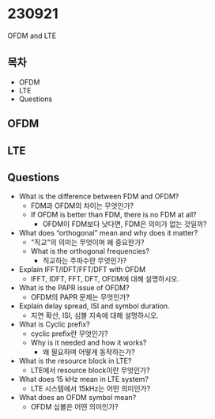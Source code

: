 # 230921

OFDM and LTE

## 목차

- OFDM
- LTE
- Questions

## OFDM

## LTE

## Questions

- What is the difference between FDM and OFDM? 
  - FDM과 OFDM의 차이는 무엇인가?
  - If OFDM is better than FDM, there is no FDM at all?
    - OFDM이 FDM보다 낫다면, FDM은 의미가 없는 것일까?
- What does “orthogonal” mean and why does it matter? 
  - "직교"의 의미는 무엇이며 왜 중요한가?
  - What is the orthogonal frequencies?
    - 직교하는 주파수란 무엇인가?
- Explain IFFT/IDFT/FFT/DFT with OFDM
  - IFFT, IDFT, FFT, DFT, OFDM에 대해 설명하시오.
- What is the PAPR issue of OFDM?
  - OFDM의 PAPR 문제는 무엇인가?
- Explain delay spread, ISI and symbol duration.
  - 지연 확산, ISI, 심볼 지속에 대해 설명하시오.
- What is Cyclic prefix?
  - cyclic prefix란 무엇인가?
  - Why is it needed and how it works?
    - 왜 필요하며 어떻게 동작하는가?
- What is the resource block in LTE?
  - LTE에서 resource block이란 무엇인가?
- What does 15 kHz mean in LTE system? 
  - LTE 시스템에서 15kHz는 어떤 의미인가?
- What does an OFDM symbol mean?
  - OFDM 심볼은 어떤 의미인가?